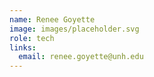 ```yaml
---
name: Renee Goyette 
image: images/placeholder.svg
role: tech
links:
  email: renee.goyette@unh.edu 
---
```



